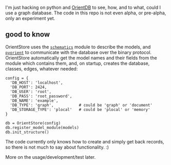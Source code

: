 I'm just hacking on python and [OrientDB](http://www.orientechnologies.com/) to see, how, and to what, could I use a graph database. The code in this repo is not even alpha, or pre-alpha, only an experiment yet.

## good to know

OrientStore uses the [`schematics`](https://github.com/schematics/schematics) module to describe the models, and [`pyorient`](https://github.com/mogui/pyorient) to communicate with the database over the binary protocol. OrientStore automatically get the model names and their fields from the module which contains them, and, on startup, creates the database, classes, edges, whatever needed:

    config = {
      'DB_HOST': 'localhost',
      'DB_PORT': 2424,
      'DB_USER': 'root',
      'DB_PASS': 'root_password',
      'DB_NAME': 'example',
      'DB_TYPE': 'graph',           # could be 'graph' or 'document'
      'DB_STORAGE_TYPE': 'plocal'   # could be 'plocal' or 'memory'
    }

    db = OrientStore(config)
    db.register_model_module(models)
    db.init_structure()

The code currently only knows how to create and simply get back records, so there is not much to say about functionality. :)

More on the usage/development/test later.
